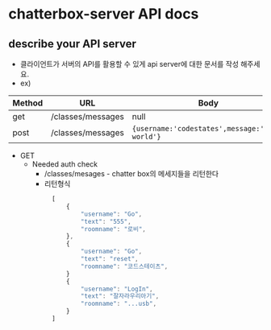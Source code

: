 # chatterbox-server API docs

## describe your API server

- 클라이언트가 서버의 API를 활용할 수 있게 api server에 대한 문서를 작성 해주세요.
- ex)

| Method | URL               | Body                                            | response                                             |
| ------ | ----------------- | ----------------------------------------------- | ---------------------------------------------------- |
| get    | /classes/messages | null                                            | `{results:[]}`                                       |
| post   | /classes/messages | `{username:'codestates',message:'hello world'}` | `{id:1,username:'codestates',message:'hello world'}` |

- GET
  - Needed auth check
    - /classes/mesages - chatter box의 메세지들을 리턴한다
    - 리턴형식

```javascript
            [
                {
                    "username": "Go",
                    "text": "555",
                    "roomname": "로비",
                },
                {
                    "username": "Go",
                    "text": "reset",
                    "roomname": "코드스테이츠",
                }
                {
                    "username": "LogIn",
                    "text": "잘자라우리아기",
                    "roomname": "...usb",
                }
            ]
```
```javascript